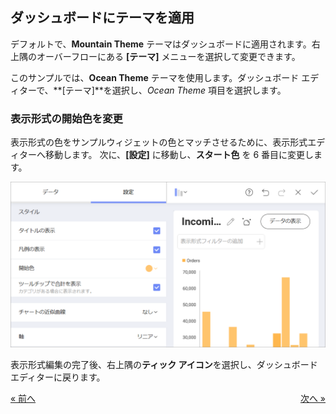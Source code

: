 ## ダッシュボードにテーマを適用

デフォルトで、**Mountain Theme** テーマはダッシュボードに適用されます。右上隅のオーバーフローにある **[テーマ]** メニューを選択して変更できます。


このサンプルでは、**Ocean Theme** テーマを使用します。ダッシュボード エディターで、**[テーマ]**を選択し、*Ocean Theme* 項目を選択します。

### 表示形式の開始色を変更

表示形式の色をサンプルウィジェットの色とマッチさせるために、表示形式エディターへ移動します。 次に、**[設定]** に移動し、**スタート色** を 6 番目に変更します。

![ChangingStartColor\_All](images/ChangingStartColor_All.png)

表示形式編集の完了後、右上隅の**ティック アイコン**を選択し、ダッシュボード エディターに戻ります。 

<style>
.previous {
    text-align: left
}

.next {
    float: right
}

</style>

<a href="manufacturing-applying-formatting-visualization.md" class="previous">&laquo; 前へ</a>
<a href="manufacturing-adding-other-visualizations.md" class="next">次へ &raquo;</a>